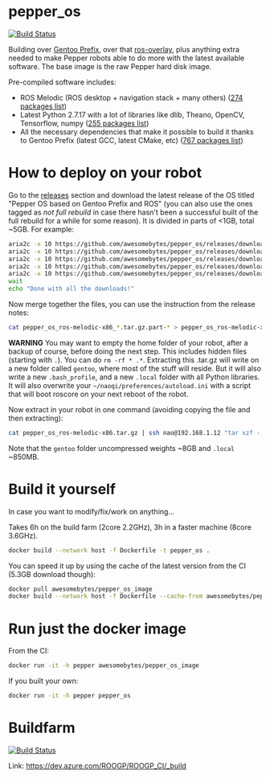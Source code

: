 # pepper_os

[![Build Status](https://dev.azure.com/ROOGP/ROOGP_CI/_apis/build/status/awesomebytes.pepper_os?branchName=melodic)](https://dev.azure.com/ROOGP/ROOGP_CI/_build?definitionId=1&_a=summary&view=runs)

Building over [Gentoo Prefix](https://github.com/awesomebytes/gentoo_prefix_ci_32b), over that [ros-overlay](https://github.com/awesomebytes/ros_overlay_on_gentoo_prefix_32b/), plus anything extra
needed to make Pepper robots able to do more with the latest available software. The base image is the
raw Pepper hard disk image.

Pre-compiled software includes:
* ROS Melodic (ROS desktop + navigation stack + many others) ([274 packages list](ROS_package_list.md))
* Latest Python 2.7.17 with a lot of libraries like dlib, Theano, OpenCV, Tensorflow, numpy ([255 packages list](PIP_package_list.md))
* All the necessary dependencies that make it possible to build it thanks to Gentoo Prefix (latest GCC, latest CMake, etc) ([767 packages list](GENTOO_package_list.md))

# How to deploy on your robot

Go to the [releases](https://github.com/awesomebytes/pepper_os/releases) section and download the latest release of the OS titled "Pepper OS based on Gentoo Prefix and ROS" (you can also use the ones tagged as _not full rebuild_ in case there hasn't been a successful built of the full rebuild for a while for some reason). It is divided in parts of <1GB, total ~5GB. For example:

```bash
aria2c -x 10 https://github.com/awesomebytes/pepper_os/releases/download/release%2F2020-02-05T19at34plus00at00/pepper_os_ros-melodic-x86_2020-02-05T19at34plus00at00.tar.gz.part-00 &
aria2c -x 10 https://github.com/awesomebytes/pepper_os/releases/download/release%2F2020-02-05T19at34plus00at00/pepper_os_ros-melodic-x86_2020-02-05T19at34plus00at00.tar.gz.part-01 &
aria2c -x 10 https://github.com/awesomebytes/pepper_os/releases/download/release%2F2020-02-05T19at34plus00at00/pepper_os_ros-melodic-x86_2020-02-05T19at34plus00at00.tar.gz.part-02 &
aria2c -x 10 https://github.com/awesomebytes/pepper_os/releases/download/release%2F2020-02-05T19at34plus00at00/pepper_os_ros-melodic-x86_2020-02-05T19at34plus00at00.tar.gz.part-03 &
aria2c -x 10 https://github.com/awesomebytes/pepper_os/releases/download/release%2F2020-02-05T19at34plus00at00/pepper_os_ros-melodic-x86_2020-02-05T19at34plus00at00.tar.gz.part-04 &
wait
echo "Done with all the downloads!"
```


Now merge together the files, you can use the instruction from the release notes:
```bash
cat pepper_os_ros-melodic-x86_*.tar.gz.part-* > pepper_os_ros-melodic-x86.tar.gz
```

**WARNING** You may want to empty the home folder of your robot, after a backup of course, before doing the next step. This includes hidden files (starting with `.`). You can do `rm -rf * .*`.
Extracting this .tar.gz will write on a new folder called `gentoo`, where most of the stuff will reside. But it will also write a new `.bash_profile`, and a new `.local` folder with all Python libraries. It will also overwrite
your `~/naoqi/preferences/autoload.ini` with a script that will boot roscore on your next reboot of the robot.

Now extract in your robot in one command (avoiding copying the file and then extracting):

```bash
cat pepper_os_ros-melodic-x86.tar.gz | ssh nao@192.168.1.12 "tar xzf - -C /home/nao"
```

Note that the `gentoo` folder uncompressed weights ~8GB and `.local` ~850MB.


# Build it yourself

In case you want to modify/fix/work on anything...

Takes 6h on the build farm (2core 2.2GHz), 3h in a faster machine (8core 3.6GHz).

```bash
docker build --network host -f Dockerfile -t pepper_os .
```

You can speed it up by using the cache of the latest version from the CI (5.3GB download though):

```bash
docker pull awesomebytes/pepper_os_image
docker build --network host -f Dockerfile --cache-from awesomebytes/pepper_os_image -t pepper_os .
```

# Run just the docker image

From the CI:

```bash
docker run -it -h pepper awesomebytes/pepper_os_image
```

If you built your own:

```bash
docker run -it -h pepper pepper_os
```

# Buildfarm
[![Build Status](https://dev.azure.com/ROOGP/ROOGP_CI/_apis/build/status/awesomebytes.pepper_os?branchName=master)](https://dev.azure.com/ROOGP/ROOGP_CI/_build?definitionId=1&_a=summary)

Link: https://dev.azure.com/ROOGP/ROOGP_CI/_build

